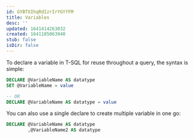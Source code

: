 ```yaml
---
id: GYBTXIhqRdIzrIrYGYfFM
title: Variables
desc: ''
updated: 1641414263032
created: 1641105063940
stub: false
isDir: false
---
```


To declare a variable in T-SQL for reuse throughout a query, the syntax is simple:

```sql
DECLARE @VariableName AS datatype
SET @VariableName = value

-- OR
DECLARE @VariableName AS datatype = value
```

You can also use a single declare to create multiple variable in one go:

```sql
DECLARE @VariableName AS datatype
		,@VariableName2 AS datatype
```
